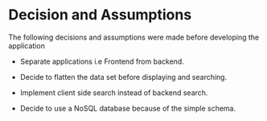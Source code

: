 # Decision and Assumptions

The following decisions and assumptions were made before developing the application

- Separate applications i.e Frontend from backend.

- Decide to flatten the data set before displaying and searching.

- Implement client side search instead of backend search.

- Decide to use a NoSQL database because of the simple schema.
